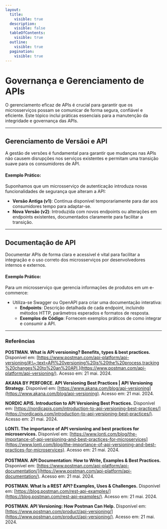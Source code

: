 ```yaml
---
layout:
  title:
    visible: true
  description:
    visible: false
  tableOfContents:
    visible: true
  outline:
    visible: true
  pagination:
    visible: true
---
```


# Governança e Gerenciamento de APIs

O gerenciamento eficaz de APIs é crucial para garantir que os microsserviços possam se comunicar de forma segura, confiável e eficiente. Este tópico inclui práticas essenciais para a manutenção da integridade e governança das APIs.

***

## Gerenciamento de Versãoi e API

A gestão de versões é fundamental para garantir que mudanças nas APIs não causem disrupções nos serviços existentes e permitam uma transição suave para os consumidores de API.

#### Exemplo Prático:

Suponhamos que um microsserviço de autenticação introduza novas funcionalidades de segurança que alteram a API:

* **Versão Antiga (v1)**: Continua disponível temporariamente para dar aos consumidores tempo para adaptar-se.
* **Nova Versão (v2)**: Introduzida com novos endpoints ou alterações em endpoints existentes, documentados claramente para facilitar a transição.

***

## Documentação de API

Documentar APIs de forma clara e acessível é vital para facilitar a integração e o uso correto dos microsserviços por desenvolvedores internos e externos.

#### Exemplo Prático:

Para um microsserviço que gerencia informações de produtos em um e-commerce:

* Utiliza-se Swagger ou OpenAPI para criar uma documentação interativa:
  * **Endpoints**: Descrição detalhada de cada endpoint, incluindo métodos HTTP, parâmetros esperados e formatos de resposta.
  * **Exemplos de Código**: Fornecem exemplos práticos de como integrar e consumir a API.

***

### Referências

**POSTMAN. What is API versioning? Benefits, types & best practices.** Disponível em: [https://www.postman.com/api-platform/api-versioning/#:\~:text=API%20versioning%20is%20the%20process,tracking%20changes%20to%20an%20API.](https://www.postman.com/api-platform/api-versioning/). Acesso em: 21 mai. 2024.

**AKANA BY PERFORCE. API Versioning Best Practices | API Versioning Strategy.** Disponível em: [https://www.akana.com/blog/api-versioning](https://www.akana.com/blog/api-versioning). Acesso em: 21 mai. 2024.

**NORDIC APIS. Introduction to API Versioning Best Practices.** Disponível em: [https://nordicapis.com/introduction-to-api-versioning-best-practices/](https://nordicapis.com/introduction-to-api-versioning-best-practices/). Acesso em: 21 mai. 2024.

**LONTI. The importance of API versioning and best practices for microservices.** Disponível em: [https://www.lonti.com/blog/the-importance-of-api-versioning-and-best-practices-for-microservices](https://www.lonti.com/blog/the-importance-of-api-versioning-and-best-practices-for-microservices). Acesso em: 21 mai. 2024.\
\
**POSTMAN. API Documentation: How to Write, Examples & Best Practices.** Disponível em: [https://www.postman.com/api-platform/api-documentation/](https://www.postman.com/api-platform/api-documentation/). Acesso em: 21 mai. 2024.

**POSTMAN. What Is a REST API? Examples, Uses & Challenges.** Disponível em: [https://blog.postman.com/rest-api-examples/](https://blog.postman.com/rest-api-examples/). Acesso em: 21 mai. 2024.

**POSTMAN. API Versioning: How Postman Can Help.** Disponível em: [https://www.postman.com/product/api-versioning/](https://www.postman.com/product/api-versioning/). Acesso em: 21 mai. 2024.
